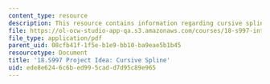 ```yaml
---
content_type: resource
description: This resource contains information regarding cursive spline.
file: https://ol-ocw-studio-app-qa.s3.amazonaws.com/courses/18-s997-introduction-to-matlab-programming-fall-2011/ede8e6246c6bed995cadd7d95c89e965_MIT18_S997F11_Cursive.pdf
file_type: application/pdf
parent_uid: 08cfb41f-1f5e-b1e9-bb10-ba9eae5b1b45
resourcetype: Document
title: '18.S997 Project Idea: Cursive Spline'
uid: ede8e624-6c6b-ed99-5cad-d7d95c89e965
---
```

